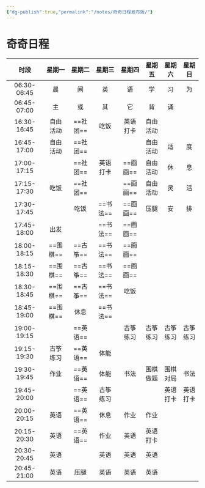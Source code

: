 ```yaml
---
{"dg-publish":true,"permalink":"/notes/奇奇日程发布版/"}
---
```



# 奇奇日程


|    时段     |    星期一    |  星期二  |    星期三    |    星期四    |    星期五    |    星期六    |    星期日    |
|:-----------:|:------------:|:--------:|:------------:|:------------:|:------------:|:------------:|:------------:|
| 06:30-06:45 |      晨      |    间    |      英      |      语      |      学      |      习      |      为      |
| 06:45-07:00 |      主      |    或    |      其      |      它      |      背      |      诵      |              |
| 16:30-16:45 | 自由<br>活动 | ==社团== |     吃饭     | 英语<br>打卡 | 自由<br>活动 |              |              |
| 16:45-17:00 | 自由<br>活动 | ==社团== |              |              | 自由<br>活动 |      适      |      度      |
| 17:00-17:15 |              | ==社团== | 英语<br>打卡 |   ==画画==   | 自由<br>活动 |      休      |      息      |
| 17:15-17:30 |     吃饭     | ==社团== |              |   ==画画==   | 自由<br>活动 |      灵      |      活      |
| 17:30-17:45 |              |   吃饭   |   ==书法==   |   ==画画==   |     压腿     |      安      |      排      |
| 17:45-18:00 |     出发     |          |   ==书法==   |   ==画画==   |              |              |              |
| 18:00-18:15 |   ==围棋==   | ==古筝== |   ==书法==   |   ==画画==   |              |              |              |
| 18:15-18:30 |   ==围棋==   | ==古筝== |   ==书法==   |   ==画画==   |              |              |              |
| 18:30-18:45 |   ==围棋==   | ==古筝== |   ==书法==   |     吃饭     |              |              |              |
| 18:45-19:00 |   ==围棋==   |   休息   |   ==书法==   |              |              |              |              |
| 19:00-19:15 |              | ==英语== |              | 古筝<br>练习 | 古筝<br>练习 | 古筝<br>练习 | 古筝<br>练习 |
| 19:15-19:30 | 古筝<br>练习 | ==英语== |     体能     |              |              |              |              |
| 19:30-19:45 |     作业     | ==英语== |     体能     |     书法     | 围棋<br>做题 | 围棋<br>对局 |     书法     |
| 19:45-20:00 |              | ==英语== | 古筝<br>练习 |              |              | 英语<br>打卡 | 英语<br>打卡 |
| 20:00-20:15 |     英语     | ==英语== |     休息     |     作业     |     作业     |              |              |
| 20:15-20:30 |     英语     | ==英语== |     作业     |     英语     | 英语<br>打卡 |              |              |
| 20:30-20:45 |     英语     |          |     英语     |     英语     |     英语     |              |              |
| 20:45-21:00 |     英语     |   压腿   |     英语     |     英语     |     英语     |              |              |

